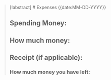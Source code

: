 

>[!abstract] # Expenses {{date:MM-DD-YYYY}}
>## Spending Money:
>## How much money:
>## Receipt (if applicable):
>### How much money you have left:
